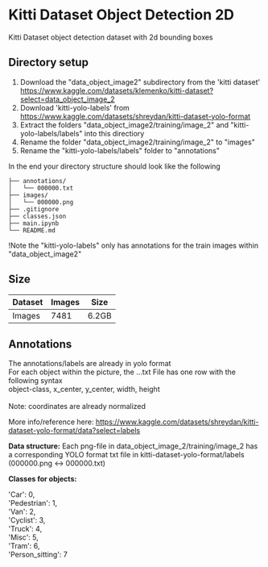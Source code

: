 # Kitti Dataset Object Detection 2D

Kitti Dataset object detection dataset with 2d bounding boxes




## Directory setup
1. Download the "data_object_image2" subdirectory from the 'kitti dataset' https://www.kaggle.com/datasets/klemenko/kitti-dataset?select=data_object_image_2 
2. Download 'kitti-yolo-labels' from https://www.kaggle.com/datasets/shreydan/kitti-dataset-yolo-format 
3. Extract the folders "data_object_image2/training/image_2" and "kitti-yolo-labels/labels" into this directiory
4. Rename the folder "data_object_image2/training/image_2" to "images" 
5. Rename the "kitti-yolo-labels/labels" folder to "annotations"





In the end your directory structure should look like the following

    ├── annotations/
    │   └── 000000.txt
    ├── images/
    │   └── 000000.png
    ├── .gitignore
    ├── classes.json
    ├── main.ipynb
    └── README.md

!Note the "kitti-yolo-labels" only has annotations for the train images within "data_object_image2"
## Size
| Dataset | Images | Size | 
| ------- | ------ | ---- |
| Images  | 7481    | 6.2GB | 


## Annotations

The annotations/labels are already in yolo format\
For each object within the picture, the ...txt File has one row with the following syntax\
object-class, x_center, y_center, width, height\
\
Note: coordinates are already normalized

More info/reference here: https://www.kaggle.com/datasets/shreydan/kitti-dataset-yolo-format/data?select=labels


**Data structure:** 
Each png-file in data_object_image_2/training/image_2 has a corresponding YOLO format txt file in kitti-dataset-yolo-format/labels
(000000.png <-> 000000.txt)


**Classes for objects:**

'Car': 0,\
 'Pedestrian': 1,\
 'Van': 2,\
 'Cyclist': 3,\
 'Truck': 4,\
 'Misc': 5,\
 'Tram': 6,\
 'Person_sitting': 7


